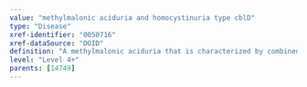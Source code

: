 ```yaml
---
value: "methylmalonic aciduria and homocystinuria type cblD"
type: "Disease"
xref-identifier: "0050716"
xref-dataSource: "DOID"
definition: "A methylmalonic aciduria that is characterized by combined homocystinuria and methylmalonic aciduria and deficiency of MCM and MS activities."
level: "Level 4+"
parents: [14749]
---
```


